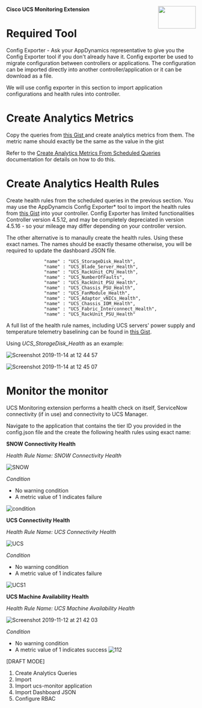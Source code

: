 
<p><img align="right" width="100" height="60" src="https://user-images.githubusercontent.com/2548160/68075860-ba631e80-fda5-11e9-8457-07859944ae08.png"> </p><strong> Cisco UCS Monitoring Extension</strong>

# Required Tool

Config Exporter - Ask your AppDynamics representative to give you the Config Exporter tool if you don't already have it. Config exporter be used to migrate configuration between controllers or applications. The configuration can be imported directly into another controller/application or it can be download as a file. 

We will use config exporter in this section to import application configurations and health rules into controller. 

# Create Analytics Metrics 

Copy the queries from  <a href="https://gist.github.com/iogbole/961a3ab20503a1c90b9ac9896822e6a7#file-queries-txt" target="_blank" > this Gist </a> and create analytics metrics from them. The metric name should exactly be the same as the value in the gist


Refer to the <a href="https://docs.appdynamics.com/display/latest/Create+Analytics+Metrics+From+Scheduled+Queries"> Create Analytics Metrics From Scheduled Queries</a> documentation for details on how to do this. 

# Create Analytics Health Rules 

Create health rules from the scheduled queries in the previous section. You may use the AppDynamcis Config Exporter* tool to import the health rules from <a href="https://gist.github.com/iogbole/961a3ab20503a1c90b9ac9896822e6a7#file-analytics-health-rules-json" target= "_blank">this Gist</a> into your controller. Config Exporter has limited functionalities Controller version 4.5.12, and may be completely depreciated in version 4.5.16 - so your mileage may differ depending on your controller version. 

The other alternative is to manaully create the health rules. Using these exact names. The names should be exactly thesame otherwise, you will be required to update the dashboard JSON file. 

                  "name" : "UCS_StorageDisk_Health",
                  "name" : "UCS_Blade_Server_Health",
                  "name" : "UCS_RackUnit_CPU_Health",
                  "name" : "UCS_NumberOfFaults",
                  "name" : "UCS_RackUnit_PSU_Health",
                  "name" : "UCS_Chassis_PSU_Health",
                  "name" : "UCS_FanModule_Health",
                  "name" : "UCS_Adaptor_vNICs_Health",
                  "name" : "UCS_Chassis_IOM_Health",
                  "name" : "UCS_Fabric_Interconnect_Health",
                  "name" : "UCS_RackUnit_PSU_Health"

A full list of the health rule names, including UCS servers' power supply and temperature telemetry baselining can be found in <a href="https://gist.github.com/iogbole/961a3ab20503a1c90b9ac9896822e6a7#file-health-rule-names-json" target="_blank">this Gist</a>. 

Using *UCS_StorageDisk_Health* as an example:  

![Screenshot 2019-11-14 at 12 44 57](https://user-images.githubusercontent.com/2548160/68859861-2582ee00-06e0-11ea-9993-d6e9574bdfc0.png)


![Screenshot 2019-11-14 at 12 45 07](https://user-images.githubusercontent.com/2548160/68859874-2a47a200-06e0-11ea-8201-a48c6f4459b3.png)


# Monitor the monitor 

UCS Monitoring extension performs a health check on itself, ServiceNow connectivity (if in use) and connectivity to UCS Manager. 

Navigate to the application that contains the tier ID you provided in the config.json file and the create the following health rules using exact name: 

**SNOW Connectivity Health**

 *Health Rule Name:  SNOW Connectivity Health*

 ![SNOW](https://user-images.githubusercontent.com/2548160/68711065-c793c080-0590-11ea-8b9a-30914ac72380.png)

  *Condition* 
  - No warning condition 
  - A metric value of 1 indicates failure 
  
 ![condition](https://user-images.githubusercontent.com/2548160/68712168-0cb8f200-0593-11ea-9494-1cda611080b7.jpg)

**UCS Connectivity Health**

 *Health Rule Name: UCS Connectivity Health*
 
  ![UCS](https://user-images.githubusercontent.com/2548160/68712728-3c1c2e80-0594-11ea-9226-33ac014273d9.png)
 
 *Condition* 
  - No warning condition 
  - A metric value of 1 indicates failure 
  
  ![UCS1](https://user-images.githubusercontent.com/2548160/68712882-8d2c2280-0594-11ea-9e9d-b9c11e4d9e86.png)

**UCS Machine Availability Health**

 *Health Rule Name: UCS Machine Availability Health*
 
 ![Screenshot 2019-11-12 at 21 42 03](https://user-images.githubusercontent.com/2548160/68713370-95d12880-0595-11ea-9f38-658b8feb935e.png)
 
*Condition* 
  - No warning condition 
  - A metric value of 1 indicates success 
![112](https://user-images.githubusercontent.com/2548160/68713582-198b1500-0596-11ea-88ef-78717f7d908c.jpg)





[DRAFT MODE]

1. Create Analytics Queries 
2. Import 
3. Import ucs-monitor application 
4. Import Dashboard JSON 
5. Configure RBAC
